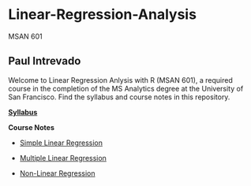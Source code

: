 # Linear-Regression-Analysis
MSAN 601

## Paul Intrevado

Welcome to Linear Regression Anlysis with R (MSAN 601), a required course in the completion of the MS Analytics degree at the University of San Francisco. Find the syllabus and course notes in this repository.

[**Syllabus**](https://github.com/paulintrevado/Linear-Regression-Analysis-with-R/blob/master/syllabus.pdf)

**Course Notes**

  - [Simple Linear Regression](https://github.com/paulintrevado/Linear-Regression-Analysis-with-R/blob/master/msan601_slr.pdf)

  - [Multiple Linear Regression]()

  - [Non-Linear Regression]()
